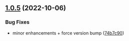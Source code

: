 ## [1.0.5](https://github.com/tada5hi/electron-adapter/compare/v1.0.4...v1.0.5) (2022-10-06)


### Bug Fixes

* minor enhancements + force version bump ([74b7c90](https://github.com/tada5hi/electron-adapter/commit/74b7c90ce32cfa8f48d17b504347e753389e319c))
